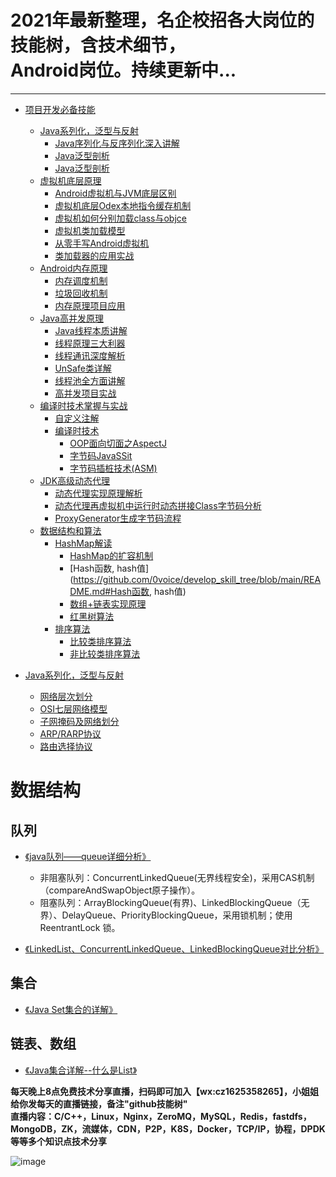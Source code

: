 <h1>2021年最新整理，名企校招各大岗位的技能树，含技术细节，<br/>Android岗位。持续更新中...</h1>

-----------

* [项目开发必备技能](https://github.com/0voice/develop_skill_tree/blob/main/README.md#计算机组成)
	* [Java系列化，泛型与反射](https://github.com/0voice/develop_skill_tree/blob/main/README.md#Java系列化，泛型与反射)
		* [Java序列化与反序列化深入讲解](https://github.com/0voice/develop_skill_tree/blob/main/README.md#Java序列化与反序列化深入讲解)
		* [Java泛型剖析](https://github.com/0voice/develop_skill_tree/blob/main/README.md#Java泛型剖析)
		* [Java泛型剖析](https://github.com/0voice/develop_skill_tree/blob/main/README.md#Java泛型剖析)
	* [虚拟机底层原理](https://github.com/0voice/develop_skill_tree/blob/main/README.md#虚拟机底层原理)
		* [Android虚拟机与JVM底层区别](https://github.com/0voice/develop_skill_tree/blob/main/README.md#Android虚拟机与JVM底层区别)
		* [虚拟机底层Odex本地指令缓存机制](https://github.com/0voice/develop_skill_tree/blob/main/README.md#虚拟机底层Odex本地指令缓存机制)
		* [虚拟机如何分别加载class与objce](https://github.com/0voice/develop_skill_tree/blob/main/README.md#虚拟机如何分别加载class与objce)
		* [虚拟机类加载模型](https://github.com/0voice/develop_skill_tree/blob/main/README.md#虚拟机类加载模型)
		* [从零手写Android虚拟机](https://github.com/0voice/develop_skill_tree/blob/main/README.md#从零手写Android虚拟机)
		* [类加载器的应用实战](https://github.com/0voice/develop_skill_tree/blob/main/README.md#类加载器的应用实战)
	* [Android内存原理](https://github.com/0voice/develop_skill_tree/blob/main/README.md#Android内存原理)
		* [内存调度机制](https://github.com/0voice/develop_skill_tree/blob/main/README.md#内存调度机制)
		* [垃圾回收机制](https://github.com/0voice/develop_skill_tree/blob/main/README.md#垃圾回收机制)
		* [内存原理项目应用](https://github.com/0voice/develop_skill_tree/blob/main/README.md#内存原理项目应用)
	* [Java高并发原理](https://github.com/0voice/develop_skill_tree/blob/main/README.md#Java高并发原理)
		* [Java线程本质讲解](https://github.com/0voice/develop_skill_tree/blob/main/README.md#Java线程本质讲解)
		* [线程原理三大利器](https://github.com/0voice/develop_skill_tree/blob/main/README.md#线程原理三大利器)
		* [线程通讯深度解析](https://github.com/0voice/develop_skill_tree/blob/main/README.md#线程通讯深度解析)
		* [UnSafe类详解](https://github.com/0voice/develop_skill_tree/blob/main/README.md#UnSafe类详解)
		* [线程池全方面讲解](https://github.com/0voice/develop_skill_tree/blob/main/README.md#线程池全方面讲解)
		* [高并发项目实战](https://github.com/0voice/develop_skill_tree/blob/main/README.md#高并发项目实战)
	* [编译时技术掌握与实战](https://github.com/0voice/develop_skill_tree/blob/main/README.md#编译时技术掌握与实战)
		* [自定义注解](https://github.com/0voice/develop_skill_tree/blob/main/README.md#自定义注解)
		* [编译时技术](https://github.com/0voice/develop_skill_tree/blob/main/README.md#编译时技术)
			* [OOP面向切面之AspectJ](https://github.com/0voice/develop_skill_tree/blob/main/README.md#OOP面向切面之AspectJ)
			* [字节码JavaSSit](https://github.com/0voice/develop_skill_tree/blob/main/README.md#字节码JavaSSit)
			* [字节码插桩技术(ASM)](https://github.com/0voice/develop_skill_tree/blob/main/README.md#字节码插桩技术(ASM))
	* [JDK高级动态代理](https://github.com/0voice/develop_skill_tree/blob/main/README.md#编译时技术掌握与实战)
		* [动态代理实现原理解析](https://github.com/0voice/develop_skill_tree/blob/main/README.md#动态代理实现原理解析)
		* [动态代理再虚拟机中运行时动态拼接Class字节码分析](https://github.com/0voice/develop_skill_tree/blob/main/README.md#动态代理再虚拟机中运行时动态拼接Class字节码分析)
		* [ProxyGenerator生成字节码流程](https://github.com/0voice/develop_skill_tree/blob/main/README.md#ProxyGenerator生成字节码流程)
	* [数据结构和算法](https://github.com/0voice/develop_skill_tree/blob/main/README.md#数据结构和算法)
		* [HashMap解读](https://github.com/0voice/develop_skill_tree/blob/main/README.md#HashMap解读)
			* [HashMap的扩容机制](https://github.com/0voice/develop_skill_tree/blob/main/README.md#HashMap的扩容机制)
			* [Hash函数, hash值](https://github.com/0voice/develop_skill_tree/blob/main/README.md#Hash函数, hash值)
			* [数组+链表实现原理](https://github.com/0voice/develop_skill_tree/blob/main/README.md#数组+链表实现原理)
			* [红黑树算法](https://github.com/0voice/develop_skill_tree/blob/main/README.md#红黑树算法)
		* [排序算法](https://github.com/0voice/develop_skill_tree/blob/main/README.md#排序算法)
			* [比较类排序算法](https://github.com/0voice/develop_skill_tree/blob/main/README.md#比较类排序算法)
			* [非比较类排序算法](https://github.com/0voice/develop_skill_tree/blob/main/README.md#非比较类排序算法)



* [Java系列化，泛型与反射](https://github.com/0voice/develop_skill_tree/blob/main/README.md#Java系列化，泛型与反射)
	
    * [网络层次划分](https://github.com/0voice/develop_skill_tree/blob/main/README.md#网络层次划分)
	* [OSI七层网络模型](https://github.com/0voice/develop_skill_tree/blob/main/README.md#OSI七层网络模型)
	* [子网掩码及网络划分](https://github.com/0voice/develop_skill_tree/blob/main/README.md#子网掩码及网络划分)
	* [ARP/RARP协议](https://github.com/0voice/develop_skill_tree/blob/main/README.md#ARP/RARP协议)
	* [路由选择协议](https://github.com/0voice/develop_skill_tree/blob/main/README.md#路由选择协议)




# 数据结构

## 队列
* [《java队列——queue详细分析》](https://www.cnblogs.com/lemon-flm/p/7877898.html)
	* 非阻塞队列：ConcurrentLinkedQueue(无界线程安全)，采用CAS机制（compareAndSwapObject原子操作）。
	* 阻塞队列：ArrayBlockingQueue(有界)、LinkedBlockingQueue（无界）、DelayQueue、PriorityBlockingQueue，采用锁机制；使用 ReentrantLock 锁。

* [《LinkedList、ConcurrentLinkedQueue、LinkedBlockingQueue对比分析》](https://www.cnblogs.com/mantu/p/5802393.html)

## 集合
* [《Java Set集合的详解》](https://blog.csdn.net/qq_33642117/article/details/52040345)

## 链表、数组
* [《Java集合详解--什么是List》](https://blog.csdn.net/wz249863091/article/details/52853360)





**每天晚上8点免费技术分享直播，扫码即可加入【wx:cz1625358265】，小姐姐给你发每天的直播链接，备注"<span>github技能树</span>"**<br/>
**直播内容：C/C++，Linux，Nginx，ZeroMQ，MySQL，Redis，fastdfs，MongoDB，ZK，流媒体，CDN，P2P，K8S，Docker，TCP/IP，协程，DPDK等等多个知识点技术分享**

![image](https://www.0voice.com/uiwebsite/img/barcode/cz.jpg)
